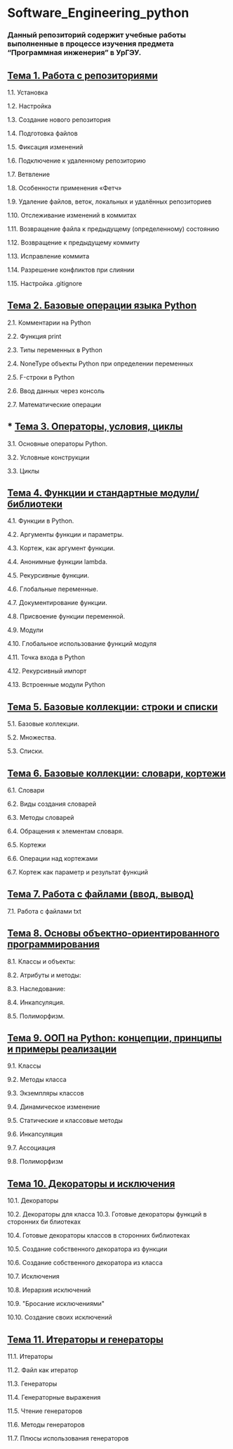 # Software_Engineering_python
### Данный репозиторий содержит учебные работы выполненные в процессе изучения предмета “Программная инженерия” в УрГЭУ.


## [Тема 1. Работа с репозиториями](https://github.com/snaklz/Software-engineering/blob/main/%D0%A2%D0%B5%D0%BC%D0%B0_1.md)
1.1. Установка

1.2. Настройка

1.3. Создание нового репозитория

1.4. Подготовка файлов

1.5. Фиксация изменений

1.6. Подключение к удаленному репозиторию

1.7. Ветвление

1.8. Особенности применения «Фетч»

1.9. Удаление файлов, веток, локальных и удалённых репозиториев

1.10. Отслеживание изменений в коммитах

1.11. Возвращение файла к предыдущему (определенному) состоянию

1.12. Возвращение к предыдущему коммиту

1.13. Исправление коммита

1.14. Разрешение конфликтов при слиянии

1.15. Настройка .gitignore

## [Тема 2. Базовые операции языка Python](https://github.com/snaklz/Software-engineering/blob/main/lab2.md)

2.1. Комментарии на Python

2.2. Функция print

2.3. Типы переменных в Python

2.4. NoneType объекты Python при определении переменных

2.5. F-строки в Python

2.6. Ввод данных через консоль

2.7. Математические операции

## * [Тема 3. Операторы, условия, циклы]()


3.1. Основные операторы Python.

3.2. Условные конструкции 

3.3. Циклы

 

## [Тема 4. Функции и стандартные модули/библиотеки]()

4.1. Функции в Python.

4.2. Аргументы функции и параметры.

4.3. Кортеж, как аргумент функции.

4.4. Анонимные функции lambda.

4.5. Рекурсивные функции.

4.6. Глобальные переменные.

4.7. Документирование функции.

4.8. Присвоение функции переменной.

4.9. Модули

4.10. Глобальное использование функций модуля

4.11. Точка входа в Python

4.12. Рекурсивный импорт

4.13. Встроенные модули Python

## [Тема 5. Базовые коллекции: строки и списки]()

5.1. Базовые коллекции.

5.2. Множества.

5.3. Списки.

## [Тема 6. Базовые коллекции: словари, кортежи]()

6.1. Словари

6.2. Виды создания словарей

6.3. Методы словарей

6.4. Обращения к элементам словаря.

6.5. Кортежи

6.6. Операции над кортежами

6.7. Кортеж как параметр и результат функций

## [Тема 7.  Работа с файлами (ввод, вывод)]()

7.1. Работа с файлами txt

## [Тема 8.  Основы объектно-ориентированного программирования]()

8.1. Классы и объекты:

8.2. Атрибуты и методы:

8.3. Наследование:

8.4. Инкапсуляция.

8.5. Полиморфизм.

## [Тема 9.  ООП на Python: концепции, принципы и примеры реализации]()

9.1. Классы

9.2. Методы класса

9.3. Экземпляры классов

9.4. Динамическое изменение

9.5. Статические и классовые методы

9.6. Инкапсуляция

9.7. Ассоциация

9.8. Полиморфизм

 

## [Тема 10.  Декораторы и исключения]()

10.1. Декораторы

10.2. Декораторы для класса
10.3. Готовые декораторы функций в сторонних би
блиотеках

10.4. Готовые декораторы классов в сторонних библиотеках

10.5. Создание собственного декоратора из функции

10.6. Создание собственного декоратора из класса

10.7. Исключения 

10.8. Иерархия исключений 

10.9. "Бросание исключениями"

10.10. Создание своих исключений

## [Тема 11.  Итераторы и генераторы]()

11.1. Итераторы

11.2. Файл как итератор

11.3. Генераторы

11.4. Генераторные выражения

11.5. Чтение генераторов

11.6. Методы генераторов

11.7. Плюсы использования генераторов
